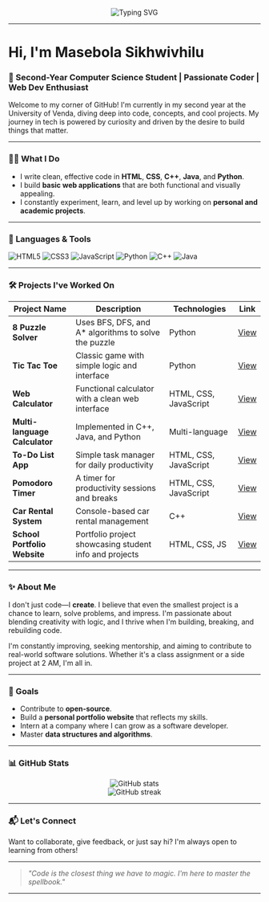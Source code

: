 <!-- Dark Theme Banner -->
<p align="center">
  <img src="https://readme-typing-svg.herokuapp.com?font=Fira+Code&weight=700&size=24&pause=1000&color=F2F2F2&background=1E1E1E00&center=true&vCenter=true&width=450&lines=Hey+there!+I'm+Masebola+Sikhwivhilu;Second+Year+Computer+Science+Student;I+Love+Turning+Ideas+Into+Code" alt="Typing SVG" />
</p>

---

# Hi, I'm Masebola Sikhwivhilu

### 🚀 Second-Year Computer Science Student | Passionate Coder | Web Dev Enthusiast

Welcome to my corner of GitHub! I'm currently in my second year at the University of Venda, diving deep into code, concepts, and cool projects. My journey in tech is powered by curiosity and driven by the desire to build things that matter.

---

### 👨‍💻 What I Do

- I write clean, effective code in **HTML**, **CSS**, **C++**, **Java**, and **Python**.
- I build **basic web applications** that are both functional and visually appealing.
- I constantly experiment, learn, and level up by working on **personal and academic projects**.

---

### 🧠 Languages & Tools

![HTML5](https://img.shields.io/badge/-HTML5-E34F26?style=for-the-badge&logo=html5&logoColor=white)
![CSS3](https://img.shields.io/badge/-CSS3-1572B6?style=for-the-badge&logo=css3)
![JavaScript](https://img.shields.io/badge/-JavaScript-F7DF1E?style=for-the-badge&logo=javascript&logoColor=black)
![Python](https://img.shields.io/badge/-Python-3776AB?style=for-the-badge&logo=python&logoColor=white)
![C++](https://img.shields.io/badge/-C++-00599C?style=for-the-badge&logo=c%2B%2B&logoColor=white)
![Java](https://img.shields.io/badge/-Java-007396?style=for-the-badge&logo=java&logoColor=white)

---

### 🛠️ Projects I've Worked On

| Project Name | Description | Technologies | Link |
|--------------|-------------|--------------|------|
| **8 Puzzle Solver** | Uses BFS, DFS, and A* algorithms to solve the puzzle | Python | [View](#) |
| **Tic Tac Toe** | Classic game with simple logic and interface | Python | [View](#) |
| **Web Calculator** | Functional calculator with a clean web interface | HTML, CSS, JavaScript | [View](#) |
| **Multi-language Calculator** | Implemented in C++, Java, and Python | Multi-language | [View](#) |
| **To-Do List App** | Simple task manager for daily productivity | HTML, CSS, JavaScript | [View](#) |
| **Pomodoro Timer** | A timer for productivity sessions and breaks | HTML, CSS, JavaScript | [View](#) |
| **Car Rental System** | Console-based car rental management | C++ | [View](#) |
| **School Portfolio Website** | Portfolio project showcasing student info and projects | HTML, CSS, JS | [View](#) |

---

### ✨ About Me

I don't just code—I **create**. I believe that even the smallest project is a chance to learn, solve problems, and impress. I'm passionate about blending creativity with logic, and I thrive when I'm building, breaking, and rebuilding code.

I'm constantly improving, seeking mentorship, and aiming to contribute to real-world software solutions. Whether it's a class assignment or a side project at 2 AM, I'm all in.

---

### 🎯 Goals

- Contribute to **open-source**.
- Build a **personal portfolio website** that reflects my skills.
- Intern at a company where I can grow as a software developer.
- Master **data structures and algorithms**.

---

### 📊 GitHub Stats

<p align="center">
  <img src="https://github-readme-stats.vercel.app/api?username=Masebola-Sikhwivhilu&show_icons=true&theme=radical" alt="GitHub stats" />
  <br/>
  <img src="https://github-readme-streak-stats.herokuapp.com/?user=Masebola-Sikhwivhilu&theme=radical" alt="GitHub streak" />
</p>

---

### 📬 Let's Connect

Want to collaborate, give feedback, or just say hi? I'm always open to learning from others!

---

> *"Code is the closest thing we have to magic. I'm here to master the spellbook."*

---

